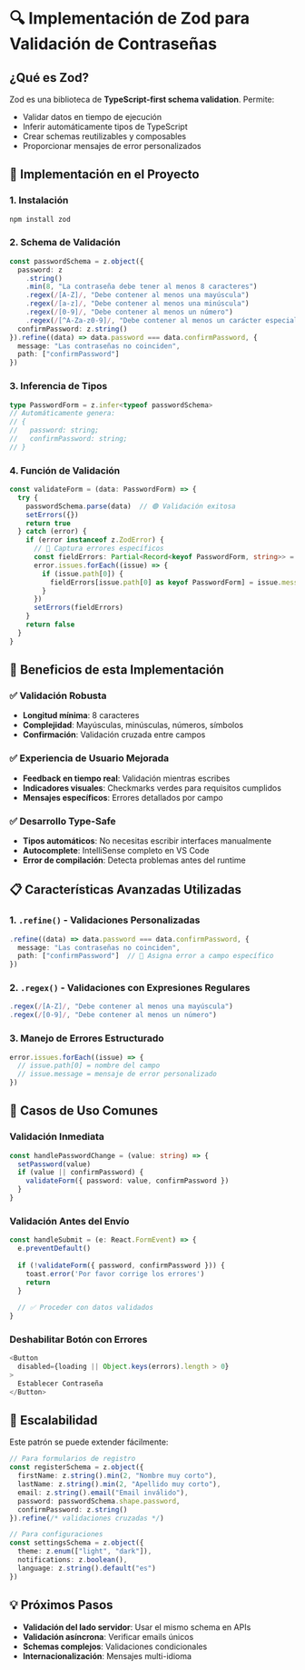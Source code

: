 # 🔍 Implementación de Zod para Validación de Contraseñas

## ¿Qué es Zod?

Zod es una biblioteca de **TypeScript-first schema validation**. Permite:
- Validar datos en tiempo de ejecución
- Inferir automáticamente tipos de TypeScript
- Crear schemas reutilizables y composables
- Proporcionar mensajes de error personalizados

## 🚀 Implementación en el Proyecto

### 1. Instalación
```bash
npm install zod
```

### 2. Schema de Validación

```typescript
const passwordSchema = z.object({
  password: z
    .string()
    .min(8, "La contraseña debe tener al menos 8 caracteres")
    .regex(/[A-Z]/, "Debe contener al menos una mayúscula")
    .regex(/[a-z]/, "Debe contener al menos una minúscula")
    .regex(/[0-9]/, "Debe contener al menos un número")
    .regex(/[^A-Za-z0-9]/, "Debe contener al menos un carácter especial"),
  confirmPassword: z.string()
}).refine((data) => data.password === data.confirmPassword, {
  message: "Las contraseñas no coinciden",
  path: ["confirmPassword"]
})
```

### 3. Inferencia de Tipos
```typescript
type PasswordForm = z.infer<typeof passwordSchema>
// Automáticamente genera:
// {
//   password: string;
//   confirmPassword: string;
// }
```

### 4. Función de Validación
```typescript
const validateForm = (data: PasswordForm) => {
  try {
    passwordSchema.parse(data)  // 🟢 Validación exitosa
    setErrors({})
    return true
  } catch (error) {
    if (error instanceof z.ZodError) {
      // 🔴 Captura errores específicos
      const fieldErrors: Partial<Record<keyof PasswordForm, string>> = {}
      error.issues.forEach((issue) => {
        if (issue.path[0]) {
          fieldErrors[issue.path[0] as keyof PasswordForm] = issue.message
        }
      })
      setErrors(fieldErrors)
    }
    return false
  }
}
```

## 🎯 Beneficios de esta Implementación

### ✅ Validación Robusta
- **Longitud mínima**: 8 caracteres
- **Complejidad**: Mayúsculas, minúsculas, números, símbolos
- **Confirmación**: Validación cruzada entre campos

### ✅ Experiencia de Usuario Mejorada
- **Feedback en tiempo real**: Validación mientras escribes
- **Indicadores visuales**: Checkmarks verdes para requisitos cumplidos
- **Mensajes específicos**: Errores detallados por campo

### ✅ Desarrollo Type-Safe
- **Tipos automáticos**: No necesitas escribir interfaces manualmente
- **Autocomplete**: IntelliSense completo en VS Code
- **Error de compilación**: Detecta problemas antes del runtime

## 📋 Características Avanzadas Utilizadas

### 1. `.refine()` - Validaciones Personalizadas
```typescript
.refine((data) => data.password === data.confirmPassword, {
  message: "Las contraseñas no coinciden",
  path: ["confirmPassword"]  // 🎯 Asigna error a campo específico
})
```

### 2. `.regex()` - Validaciones con Expresiones Regulares
```typescript
.regex(/[A-Z]/, "Debe contener al menos una mayúscula")
.regex(/[0-9]/, "Debe contener al menos un número")
```

### 3. Manejo de Errores Estructurado
```typescript
error.issues.forEach((issue) => {
  // issue.path[0] = nombre del campo
  // issue.message = mensaje de error personalizado
})
```

## 🔧 Casos de Uso Comunes

### Validación Inmediata
```typescript
const handlePasswordChange = (value: string) => {
  setPassword(value)
  if (value || confirmPassword) {
    validateForm({ password: value, confirmPassword })
  }
}
```

### Validación Antes del Envío
```typescript
const handleSubmit = (e: React.FormEvent) => {
  e.preventDefault()
  
  if (!validateForm({ password, confirmPassword })) {
    toast.error('Por favor corrige los errores')
    return
  }
  
  // ✅ Proceder con datos validados
}
```

### Deshabilitar Botón con Errores
```typescript
<Button 
  disabled={loading || Object.keys(errors).length > 0}
>
  Establecer Contraseña
</Button>
```

## 🚀 Escalabilidad

Este patrón se puede extender fácilmente:

```typescript
// Para formularios de registro
const registerSchema = z.object({
  firstName: z.string().min(2, "Nombre muy corto"),
  lastName: z.string().min(2, "Apellido muy corto"),
  email: z.string().email("Email inválido"),
  password: passwordSchema.shape.password,
  confirmPassword: z.string()
}).refine(/* validaciones cruzadas */)

// Para configuraciones
const settingsSchema = z.object({
  theme: z.enum(["light", "dark"]),
  notifications: z.boolean(),
  language: z.string().default("es")
})
```

## 💡 Próximos Pasos

- **Validación del lado servidor**: Usar el mismo schema en APIs
- **Validación asíncrona**: Verificar emails únicos
- **Schemas complejos**: Validaciones condicionales
- **Internacionalización**: Mensajes multi-idioma
